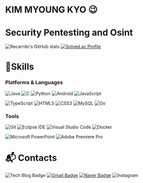 # KIM MYOUNG KYO 😉
# Security Pentesting and Osint

![Recarrdo's GitHub stats](https://github-readme-stats.vercel.app/api?username=Recarrdo&show_icons=true&theme=dark)
[![Solved.ac Profile](http://mazassumnida.wtf/api/v2/generate_badge?boj=audrydhkdwk)](https://solved.ac/audrydhkdwk/)
# 💪Skills
### Platforms & Languages
![Java](https://img.shields.io/badge/Java-007396.svg?&style=for-the-badge&logo=Java&logoColor=white)
![C](https://img.shields.io/badge/C-A8B9CC.svg?&style=for-the-badge&logo=C&logoColor=white)
![Python](https://img.shields.io/badge/Python-3776AB.svg?&style=for-the-badge&logo=Python&logoColor=white)
![Android](https://img.shields.io/badge/Android-3DDC84.svg?&style=for-the-badge&logo=Android&logoColor=white)
![JavaScript](https://img.shields.io/badge/JavaScript-F7DF1E.svg?&style=for-the-badge&logo=JavaScript&logoColor=white)

![TypeScript](https://img.shields.io/badge/TypeScript-3178C6.svg?&style=for-the-badge&logo=TypeScript&logoColor=white)
![HTML5](https://img.shields.io/badge/HTML5-E34F26.svg?&style=for-the-badge&logo=HTML5&logoColor=white)
![CSS3](https://img.shields.io/badge/CSS3-1572B6.svg?&style=for-the-badge&logo=CSS3&logoColor=white)
![MySQL](https://img.shields.io/badge/MySQL-4479A1.svg?&style=for-the-badge&logo=MySQL&logoColor=white)
![Go](https://img.shields.io/badge/Go-00ADD8.svg?&style=for-the-badge&logo=Go&logoColor=white)

### Tools
![Git](https://img.shields.io/badge/Git-F05032.svg?&style=for-the-badge&logo=Git&logoColor=white)
![Eclipse IDE](https://img.shields.io/badge/Eclipse%20IDE-2C2255.svg?&style=for-the-badge&logo=Eclipse%20IDE&logoColor=white)
![Visual Studio Code](https://img.shields.io/badge/Visual%20Studio%20Code-007ACC.svg?&style=for-the-badge&logo=Visual%20Studio%20Code&logoColor=white)
![Docker](https://img.shields.io/badge/Docker-2496ED.svg?&style=for-the-badge&logo=Docker&logoColor=white)

![Microsoft PowerPoint](https://img.shields.io/badge/Microsoft%20PowerPoint-B7472A.svg?&style=for-the-badge&logo=Microsoft%20PowerPoint&logoColor=white)
![Adobe Premiere Pro](https://img.shields.io/badge/Adobe%20Premiere%20Pro-9999FF.svg?&style=for-the-badge&logo=Adobe%20Premiere%20Pro&logoColor=white)

# :mailbox_with_mail: Contacts
![Tech Blog Badge](http://img.shields.io/badge/-Tech%20blog-black?style=flat-square&logo=Naver&link=https://blog.naver.com/rlaaudry7191)
[![Gmail Badge](https://img.shields.io/badge/Gmail-d14836?style=flat-square&logo=Gmail&logoColor=white&link=mailto:rlaaudry0718@gmail.com)](mailto:kimsh1691@gmail.com)
[![Naver Badge](https://img.shields.io/badge/Naver-03C75A?style=flat-square&logo=Naver&logoColor=white&link=mailto:rlaaudry7191@naver.com)](mailto:rlaaudry7191@naver.com)
![Instagram](https://img.shields.io/badge/Instagram-E4405F?style=flat-square&logo=Instagram&logoColor=white&link=https://www.instagram.com/mk_is_king/)
